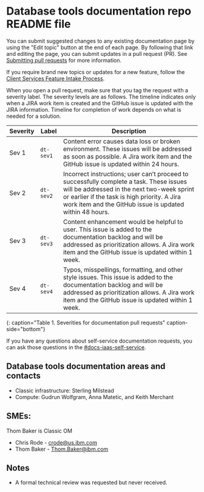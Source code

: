 
# Database tools documentation repo README file

You can submit suggested changes to any existing documentation page by using the "Edit topic" button at the end of each page. By following that link and editing the page, you can submit updates in a pull request (PR). See [Submitting pull requests](https://test.cloud.ibm.com/docs/writing?topic=writing-pr) for more information. 

If you require brand new topics or updates for a new feature, follow the [Client Services Feature Intake Process](https://confluence.swg.usma.ibm.com:8445/display/UI/Client+Services+Feature+Intake+Process).

When you open a pull request, make sure that you tag the request with a severity label. The severity levels are as follows. The timeline indicates only when a JIRA work item is created and the GitHub issue is updated with the JIRA information. Timeline for completion of work depends on what is needed for a solution.

| Severity | Label | Description |
| --- | --- | --- |
| Sev 1 | `dt-sev1` | Content error causes data loss or broken environment. These issues will be addressed as soon as possible. A Jira work item and the GitHub issue is updated within 24 hours. |
| Sev 2 | `dt-sev2` | Incorrect instructions; user can’t proceed to successfully complete a task. These issues will be addressed in the next two-week sprint or earlier if the task is high priority. A Jira work item and the GitHub issue is updated within 48 hours. |
| Sev 3 | `dt-sev3` | Content enhancement would be helpful to user. This issue is added to the documentation backlog and will be addressed as prioritization allows. A Jira work item and the GitHub issue is updated within 1 week. |
| Sev 4 | `dt-sev4` | Typos, misspellings, formatting, and other style issues. This issue is added to the documentation backlog and will be addressed as prioritization allows. A Jira work item and the GitHub issue is updated within 1 week. |
{: caption="Table 1. Severities for documentation pull requests" caption-side="bottom"}

If you have any questions about self-service documentation requests, you can ask those questions in the [#docs-iaas-self-service](https://ibm-cloudplatform.slack.com/archives/C06208Q8B8F).

## Database tools documentation areas and contacts

* Classic infrastructure: Sterling Milstead
* Compute: Gudrun Wolfgram, Anna Matetic, and Keith Merchant

## SMEs:

Thom Baker is Classic OM

  * Chris Rode - crode@us.ibm.com
  * Thom Baker - Thom.Baker@ibm.com
  
## Notes
* A formal technical review was requested but never received.

